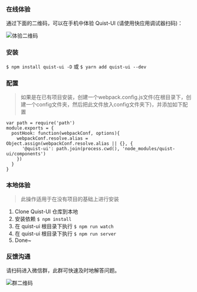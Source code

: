 ### 在线体验

通过下面的二维码，可以在手机中体验 Quist-UI (请使用快应用调试器扫码)：

![体验二维码](https://camo.githubusercontent.com/1637de016a1e70707c8715716c496aa4cd3383e4/687474703a2f2f7066726734717130792e626b742e636c6f7564646e2e636f6d2f35626166326161344e30636363383739372e706e67)

### 安装  
`$ npm install quist-ui -D` 或 `$ yarn add quist-ui --dev`


### 配置
> 如果是在已有项目安装，创建一个webpack.config.js文件(在根目录下，创建一个config文件夹，然后把此文件放入config文件夹下)，并添加如下配置

```js{4}
var path = require('path')
module.exports = {
  postHook: function(webpackConf, options){
    webpackConf.resolve.alias = Object.assign(webpackConf.resolve.alias || {}, {
      '@quist-ui': path.join(process.cwd(), 'node_modules/quist-ui/components')
    })
  }
}
```

### 本地体验  
> 此操作适用于在没有项目的基础上进行安装
1. Clone Quist-UI 仓库到本地
2. 安装依赖 `$ npm install`
3. 在 quist-ui 根目录下执行 `$ npm run watch`
4. 在 quist-ui 根目录下执行 `$ npm run server`
5. Done~


### 反馈沟通

请扫码进入微信群，此群可快速及时地解答问题。

![群二维码](https://camo.githubusercontent.com/fd80f3e7bb8a3b45104da408bfe7261dec3e09fe/68747470733a2f2f696d672d626c6f672e6373646e696d672e636e2f32303138313231303133353834323434332e6a706567)

